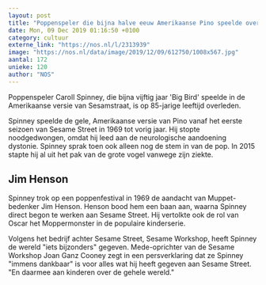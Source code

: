 ```yaml
---
layout: post
title: "Poppenspeler die bijna halve eeuw Amerikaanse Pino speelde overleden"
date: Mon, 09 Dec 2019 01:16:50 +0100
category: cultuur
externe_link: "https://nos.nl/l/2313939"
image: "https://nos.nl/data/image/2019/12/09/612750/1008x567.jpg"
aantal: 172
unieke: 120
author: "NOS"
---
```


<p>Poppenspeler Caroll Spinney, die bijna vijftig jaar 'Big Bird' speelde in de Amerikaanse versie van Sesamstraat, is op 85-jarige leeftijd overleden.</p>
<p>Spinney speelde de gele, Amerikaanse versie van Pino vanaf het eerste seizoen van Sesame Street in 1969 tot vorig jaar. Hij stopte noodgedwongen, omdat hij leed aan de neurologische aandoening dystonie. Spinney sprak toen ook alleen nog de stem in van de pop. In 2015 stapte hij al uit het pak van de grote vogel vanwege zijn ziekte.</p>
<h2>Jim Henson</h2>
<p>Spinney trok op een poppenfestival in 1969 de aandacht van Muppet-bedenker Jim Henson. Henson bood hem een baan aan, waarna Spinney direct begon te werken aan Sesame Street. Hij vertolkte ook de rol van Oscar het Moppermonster in de populaire kinderserie.</p>
<p>Volgens het bedrijf achter Sesame Street, Sesame Workshop, heeft Spinney de wereld "iets bijzonders" gegeven. Mede-oprichter van de Sesame Workshop Joan Ganz Cooney zegt in een persverklaring dat ze Spinney "immens dankbaar" is voor alles wat hij heeft gegeven aan Sesame Street. "En daarmee aan kinderen over de gehele wereld."</p>
